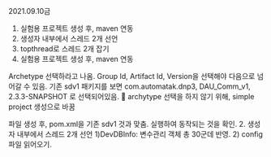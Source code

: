 2021.09.10금 
1. 실험용 프로젝트 생성 후, maven 연동
2. 생성자 내부에서 스레드 2개 선언
3. topthread로 스레드 2개 잡기
1. 실험용 프로젝트 생성 후, maven 연동
 
Archetype 선택하라고 나옴. Group Id, Artifact Id, Version을 선택해야 다음으로 넘어갈 수 있음.
기존 sdv1 패키지를 보면 com.automatak.dnp3, DAU_Comm_v1, 2.3.3-SNAPSHOT
로 선택되어있음.  archytype 선택을 하지 않기 위해, simple project 생성으로 바꿈
 
파일 생성 후, pom.xml을 기존 sdv1 것과 맞춤.
실행하여 동작되는 것을 확인.
2. 생성자 내부에서 스레드 2개 선언
1)DevDBInfo: 변수관리 객체
총 30군데 반영.
2) config 파일 읽어오기.
